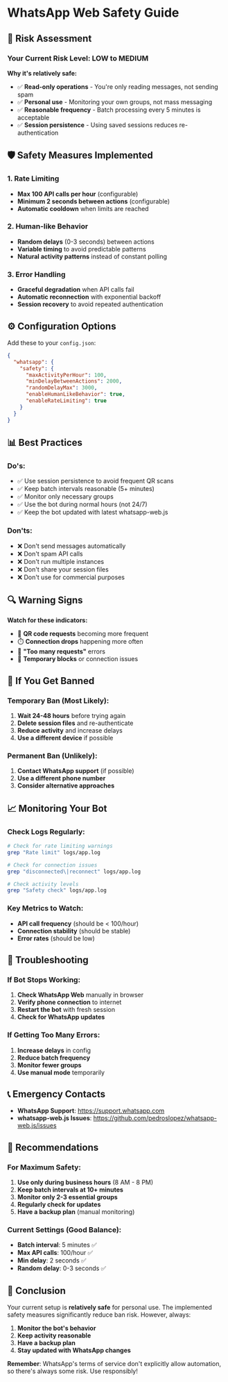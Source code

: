 # WhatsApp Web Safety Guide

## 🚨 **Risk Assessment**

### **Your Current Risk Level: LOW to MEDIUM**

**Why it's relatively safe:**
- ✅ **Read-only operations** - You're only reading messages, not sending spam
- ✅ **Personal use** - Monitoring your own groups, not mass messaging
- ✅ **Reasonable frequency** - Batch processing every 5 minutes is acceptable
- ✅ **Session persistence** - Using saved sessions reduces re-authentication

## 🛡️ **Safety Measures Implemented**

### 1. **Rate Limiting**
- **Max 100 API calls per hour** (configurable)
- **Minimum 2 seconds between actions** (configurable)
- **Automatic cooldown** when limits are reached

### 2. **Human-like Behavior**
- **Random delays** (0-3 seconds) between actions
- **Variable timing** to avoid predictable patterns
- **Natural activity patterns** instead of constant polling

### 3. **Error Handling**
- **Graceful degradation** when API calls fail
- **Automatic reconnection** with exponential backoff
- **Session recovery** to avoid repeated authentication

## ⚙️ **Configuration Options**

Add these to your `config.json`:

```json
{
  "whatsapp": {
    "safety": {
      "maxActivityPerHour": 100,
      "minDelayBetweenActions": 2000,
      "randomDelayMax": 3000,
      "enableHumanLikeBehavior": true,
      "enableRateLimiting": true
    }
  }
}
```

## 📊 **Best Practices**

### **Do's:**
- ✅ Use session persistence to avoid frequent QR scans
- ✅ Keep batch intervals reasonable (5+ minutes)
- ✅ Monitor only necessary groups
- ✅ Use the bot during normal hours (not 24/7)
- ✅ Keep the bot updated with latest whatsapp-web.js

### **Don'ts:**
- ❌ Don't send messages automatically
- ❌ Don't spam API calls
- ❌ Don't run multiple instances
- ❌ Don't share your session files
- ❌ Don't use for commercial purposes

## 🔍 **Warning Signs**

**Watch for these indicators:**
- 📱 **QR code requests** becoming more frequent
- ⏱️ **Connection drops** happening more often
- 🚫 **"Too many requests"** errors
- 📵 **Temporary blocks** or connection issues

## 🚨 **If You Get Banned**

### **Temporary Ban (Most Likely):**
1. **Wait 24-48 hours** before trying again
2. **Delete session files** and re-authenticate
3. **Reduce activity** and increase delays
4. **Use a different device** if possible

### **Permanent Ban (Unlikely):**
1. **Contact WhatsApp support** (if possible)
2. **Use a different phone number**
3. **Consider alternative approaches**

## 📈 **Monitoring Your Bot**

### **Check Logs Regularly:**
```bash
# Check for rate limiting warnings
grep "Rate limit" logs/app.log

# Check for connection issues
grep "disconnected\|reconnect" logs/app.log

# Check activity levels
grep "Safety check" logs/app.log
```

### **Key Metrics to Watch:**
- **API call frequency** (should be < 100/hour)
- **Connection stability** (should be stable)
- **Error rates** (should be low)

## 🔧 **Troubleshooting**

### **If Bot Stops Working:**
1. **Check WhatsApp Web** manually in browser
2. **Verify phone connection** to internet
3. **Restart the bot** with fresh session
4. **Check for WhatsApp updates**

### **If Getting Too Many Errors:**
1. **Increase delays** in config
2. **Reduce batch frequency**
3. **Monitor fewer groups**
4. **Use manual mode** temporarily

## 📞 **Emergency Contacts**

- **WhatsApp Support**: https://support.whatsapp.com
- **whatsapp-web.js Issues**: https://github.com/pedroslopez/whatsapp-web.js/issues

## 🎯 **Recommendations**

### **For Maximum Safety:**
1. **Use only during business hours** (8 AM - 8 PM)
2. **Keep batch intervals at 10+ minutes**
3. **Monitor only 2-3 essential groups**
4. **Regularly check for updates**
5. **Have a backup plan** (manual monitoring)

### **Current Settings (Good Balance):**
- **Batch interval**: 5 minutes ✅
- **Max API calls**: 100/hour ✅
- **Min delay**: 2 seconds ✅
- **Random delay**: 0-3 seconds ✅

## 📝 **Conclusion**

Your current setup is **relatively safe** for personal use. The implemented safety measures significantly reduce ban risk. However, always:

1. **Monitor the bot's behavior**
2. **Keep activity reasonable**
3. **Have a backup plan**
4. **Stay updated with WhatsApp changes**

**Remember**: WhatsApp's terms of service don't explicitly allow automation, so there's always some risk. Use responsibly! 